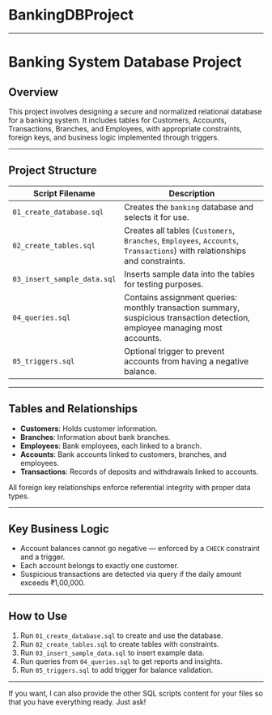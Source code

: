 # BankingDBProject


***


# Banking System Database Project

## Overview
This project involves designing a secure and normalized relational database for a banking system. It includes tables for Customers, Accounts, Transactions, Branches, and Employees, with appropriate constraints, foreign keys, and business logic implemented through triggers.

---

## Project Structure

| Script Filename           | Description                                                |
|---------------------------|------------------------------------------------------------|
| `01_create_database.sql`  | Creates the `banking` database and selects it for use.     |
| `02_create_tables.sql`    | Creates all tables (`Customers`, `Branches`, `Employees`, `Accounts`, `Transactions`) with relationships and constraints. |
| `03_insert_sample_data.sql` | Inserts sample data into the tables for testing purposes.  |
| `04_queries.sql`          | Contains assignment queries: monthly transaction summary, suspicious transaction detection, employee managing most accounts. |
| `05_triggers.sql`         | Optional trigger to prevent accounts from having a negative balance. |

---

## Tables and Relationships

- **Customers**: Holds customer information.
- **Branches**: Information about bank branches.
- **Employees**: Bank employees, each linked to a branch.
- **Accounts**: Bank accounts linked to customers, branches, and employees.
- **Transactions**: Records of deposits and withdrawals linked to accounts.

All foreign key relationships enforce referential integrity with proper data types.

---

## Key Business Logic

- Account balances cannot go negative — enforced by a `CHECK` constraint and a trigger.
- Each account belongs to exactly one customer.
- Suspicious transactions are detected via query if the daily amount exceeds ₹1,00,000.

---

## How to Use

1. Run `01_create_database.sql` to create and use the database.
2. Run `02_create_tables.sql` to create tables with constraints.
3. Run `03_insert_sample_data.sql` to insert example data.
4. Run queries from `04_queries.sql` to get reports and insights.
5. Run `05_triggers.sql` to add trigger for balance validation.

---




If you want, I can also provide the other SQL scripts content for your files so that you have everything ready. Just ask!
